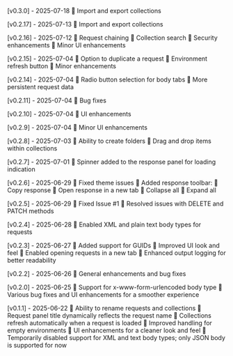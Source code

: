 [v0.3.0] - 2025-07-18
🔹 Import and export collections

[v0.2.17] - 2025-07-13
🔹 Import and export collections

[v0.2.16] - 2025-07-12
🔹 Request chaining
🔹 Collection search
🔹 Security enhancements
🔹 Minor UI enhancements

[v0.2.15] - 2025-07-04
🔹 Option to duplicate a request
🔹 Environment refresh button
🔹 Minor enhancements

[v0.2.14] - 2025-07-04
🔹 Radio button selection for body tabs
🔹 More persistent request data

[v0.2.11] - 2025-07-04
🔹 Bug fixes

[v0.2.10] - 2025-07-04
🔹 UI enhancements

[v0.2.9] - 2025-07-04
🔹 Minor UI enhancements

[v0.2.8] - 2025-07-03
🔹 Ability to create folders
🔹 Drag and drop items within collections

[v0.2.7] - 2025-07-01
🔹 Spinner added to the response panel for loading indication

[v0.2.6] - 2025-06-29
🔹 Fixed theme issues
🔹 Added response toolbar:
🔹 Copy response
🔹 Open response in a new tab
🔹 Collapse all
🔹 Expand all

[v0.2.5] - 2025-06-29
🔹 Fixed Issue #1
🔹 Resolved issues with DELETE and PATCH methods

[v0.2.4] - 2025-06-28
🔹 Enabled XML and plain text body types for requests

[v0.2.3] - 2025-06-27
🔹 Added support for GUIDs
🔹 Improved UI look and feel
🔹 Enabled opening requests in a new tab
🔹 Enhanced output logging for better readability

[v0.2.2] - 2025-06-26
🔹 General enhancements and bug fixes

[v0.2.0] - 2025-06-25
🔹 Support for x-www-form-urlencoded body type
🔹 Various bug fixes and UI enhancements for a smoother experience

[v0.1.1] - 2025-06-22
🔹 Ability to rename requests and collections
🔹 Request panel title dynamically reflects the request name
🔹 Collections refresh automatically when a request is loaded
🔹 Improved handling for empty environments
🔹 UI enhancements for a cleaner look and feel
🔹 Temporarily disabled support for XML and text body types; only JSON body is supported for now